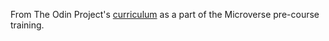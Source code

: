 From The Odin Project's [curriculum](http://www.theodinproject.com/courses/web-development-101/lessons/html-css) as a part of the Microverse pre-course training.